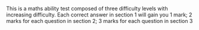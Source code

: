 This is a maths ability test composed of three difficulty levels with increasing difficulty. Each correct answer in section 1 will gain you 1 mark; 2 marks for each question in section 2; 3 marks for each question in section 3
 
